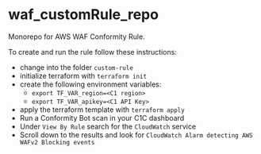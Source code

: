 # waf_customRule_repo
Monorepo for AWS WAF Conformity Rule.

To create and run the rule follow these instructions:

* change into the folder `custom-rule`
* initialize terraform with `terraform init`
* create the following environment variables:
  * `export TF_VAR_region=<C1 region>`
  * `export TF_VAR_apikey=<C1 API Key>`
* apply the terraform template with `terraform apply`
* Run a Conformity Bot scan in your C1C dashboard
* Under `View By Rule` search for the `CloudWatch` service
* Scroll down to the results and look for `CloudWatch Alarm detecting AWS WAFv2 Blocking events`


